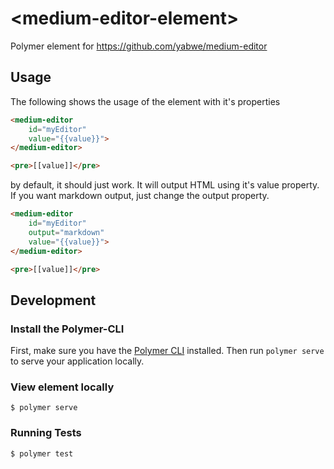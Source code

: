 # \<medium-editor-element\>

Polymer element for https://github.com/yabwe/medium-editor

## Usage

The following shows the usage of the element with it's properties

```html
<medium-editor
    id="myEditor"
    value="{{value}}">
</medium-editor>

<pre>[[value]]</pre>
```

by default, it should just work. It will output HTML using it's value property. If you want markdown output, just change the output property.

```html
<medium-editor
    id="myEditor"
    output="markdown"
    value="{{value}}">
</medium-editor>

<pre>[[value]]</pre>
```

## Development

### Install the Polymer-CLI

First, make sure you have the [Polymer CLI](https://www.npmjs.com/package/polymer-cli) installed. Then run `polymer serve` to serve your application locally.

### View element locally

```
$ polymer serve
```

### Running Tests

```
$ polymer test
```
